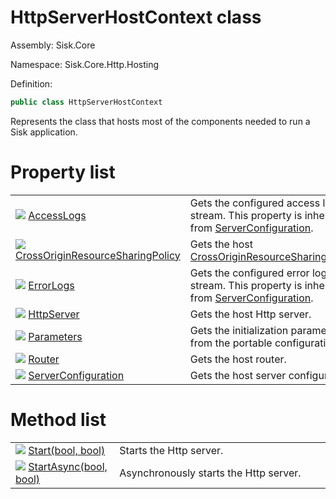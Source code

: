 <!--

Copyrights 2023 Sisk Framework - CypherPotato
Published under MIT license

!!! DO NOT EDIT THIS FILE !!!
This file was generated by a tool in the Sisk package. To edit the information in this documentation,
edit the XML documentation present in the Sisk source code.

-->

# HttpServerHostContext class
Assembly: Sisk.Core

Namespace: Sisk.Core.Http.Hosting

Definition:

```cs
public class HttpServerHostContext
```

Represents the class that hosts most of the components needed to run a Sisk application.


# Property list

<table>
    <tbody>
<tr>
    <td style="width: 33%">
        <img class="icon" src="/assets/img/icons/property.svg">
        <a href="/spec/Sisk.Core.Http.Hosting.HttpServerHostContext.AccessLogs.md">
            AccessLogs
        </a>
    </td>
    <td>
        Gets the configured access log stream. This property is inherited from <a href="/spec/Sisk.Core.Http.Hosting.HttpServerHostContext.md">ServerConfiguration</a>.
    </td>
</tr>
<tr>
    <td style="width: 33%">
        <img class="icon" src="/assets/img/icons/property.svg">
        <a href="/spec/Sisk.Core.Http.Hosting.HttpServerHostContext.CrossOriginResourceSharingPolicy.md">
            CrossOriginResourceSharingPolicy
        </a>
    </td>
    <td>
        Gets the host <a href="/spec/Sisk.Core.Http.Hosting.HttpServerHostContext.md">CrossOriginResourceSharingPolicy</a>.
    </td>
</tr>
<tr>
    <td style="width: 33%">
        <img class="icon" src="/assets/img/icons/property.svg">
        <a href="/spec/Sisk.Core.Http.Hosting.HttpServerHostContext.ErrorLogs.md">
            ErrorLogs
        </a>
    </td>
    <td>
        Gets the configured error log stream. This property is inherited from <a href="/spec/Sisk.Core.Http.Hosting.HttpServerHostContext.md">ServerConfiguration</a>.
    </td>
</tr>
<tr>
    <td style="width: 33%">
        <img class="icon" src="/assets/img/icons/property.svg">
        <a href="/spec/Sisk.Core.Http.Hosting.HttpServerHostContext.HttpServer.md">
            HttpServer
        </a>
    </td>
    <td>
        Gets the host Http server.
    </td>
</tr>
<tr>
    <td style="width: 33%">
        <img class="icon" src="/assets/img/icons/property.svg">
        <a href="/spec/Sisk.Core.Http.Hosting.HttpServerHostContext.Parameters.md">
            Parameters
        </a>
    </td>
    <td>
        Gets the initialization parameters from the portable configuration file.
    </td>
</tr>
<tr>
    <td style="width: 33%">
        <img class="icon" src="/assets/img/icons/property.svg">
        <a href="/spec/Sisk.Core.Http.Hosting.HttpServerHostContext.Router.md">
            Router
        </a>
    </td>
    <td>
        Gets the host router.
    </td>
</tr>
<tr>
    <td style="width: 33%">
        <img class="icon" src="/assets/img/icons/property.svg">
        <a href="/spec/Sisk.Core.Http.Hosting.HttpServerHostContext.ServerConfiguration.md">
            ServerConfiguration
        </a>
    </td>
    <td>
        Gets the host server configuration.
    </td>
</tr>
    </tbody>
</table>

# Method list

<table>
    <tbody>
<tr>
    <td style="width: 33%">
        <img class="icon" src="/assets/img/icons/method.svg">
        <a href="/spec/Sisk.Core.Http.Hosting.HttpServerHostContext.Start(bool-bool).md">
            Start(bool, bool)
        </a>
    </td>
    <td>
        Starts the Http server.
    </td>
</tr>
<tr>
    <td style="width: 33%">
        <img class="icon" src="/assets/img/icons/method.svg">
        <a href="/spec/Sisk.Core.Http.Hosting.HttpServerHostContext.StartAsync(bool-bool).md">
            StartAsync(bool, bool)
        </a>
    </td>
    <td>
        Asynchronously starts the Http server.
    </td>
</tr>
    </tbody>
</table>
